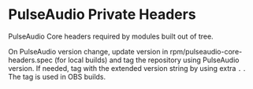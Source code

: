 # PulseAudio Private Headers

PulseAudio Core headers required by modules built out of tree.

On PulseAudio version change, update version in
rpm/pulseaudio-core-headers.spec (for local builds) and tag the
repository using PulseAudio version. If needed, tag with the extended
version string by using extra `.` . The tag is used in OBS builds.

